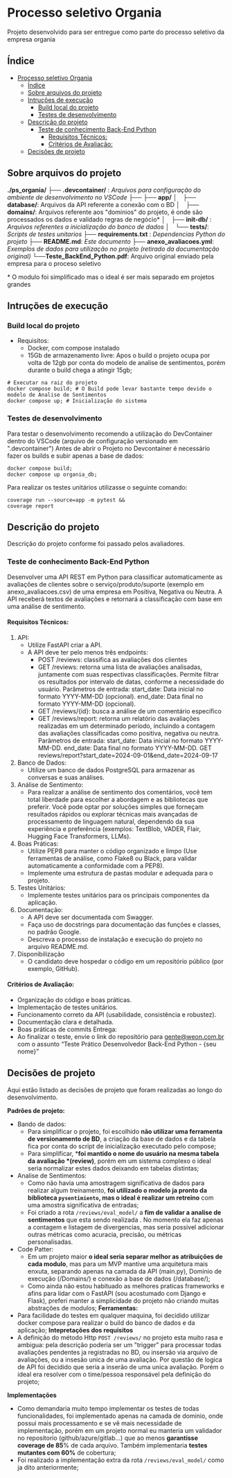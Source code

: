 # Processo seletivo Organia

Projeto desenvolvido para ser entregue como parte do processo seletivo da empresa organia


## Índice

<!-- TOC -->
- [Processo seletivo Organia](#processo-seletivo-organia)
  - [Índice](#índice)
  - [Sobre arquivos do projeto](#sobre-arquivos-do-projeto)
  - [Intruções de execução](#intruções-de-execução)
    - [Build local do projeto](#build-local-do-projeto)
    - [Testes de desenvolvimento](#testes-de-desenvolvimento)
  - [Descrição do projeto](#descrição-do-projeto)
    - [Teste de conhecimento Back-End Python](#teste-de-conhecimento-back-end-python)
      - [Requisitos Técnicos:](#requisitos-técnicos)
      - [Critérios de Avaliação:](#critérios-de-avaliação)
  - [Decisões de projeto](#decisões-de-projeto)
<!-- /TOC -->


## Sobre arquivos do projeto

**./ps_organia/**
├── **.devcontainer/** : *Arquivos para configuração do ambiente de desenvolvimento no VSCode*
├──
├── **app/**
│&emsp;├── **database/**: Arquivos da API referente a conexão com o BD
│&emsp;├── **domains/**: Arquivos referente aos "dominios" do projeto, é onde são processados os dados e validado regras de negócio*
│&emsp;├── **init-db/** : *Arquivos referentes a inicialização do banco de dados*
│&emsp;└── **tests/**: *Scripts de testes unitarios*
├── **requirements.txt** : *Dependencias Python do projeto*
├── **README.md**: *Este documento*
├── **anexo_avaliacoes.yml**: *Exemplos de dados para utilização no projeto (retirado da documentação original)*
└──**Teste_BackEnd_Python.pdf**: Arquivo original enviado pela empresa para o proceso seletivo

\* O modulo foi simplificado mas o ideal é ser mais separado em projetos grandes
## Intruções de execução
### Build local do projeto
 - Requisitos:
    - Docker, com compose instalado
    - 15Gb de armazenamento livre:
        Apos o build o projeto ocupa por volta de 12gb por conta do modelo de analise de sentimentos, porém durante o build chega a atingir 15gb;

  ```shell
  # Executar na raiz do projeto
  docker compose build; # O Build pode levar bastante tempo devido o modelo de Analise de Sentimentos
  docker compose up; # Inicialização do sistema
  ```

### Testes de desenvolvimento
Para testar o desenvolvimento recomendo a utilização do DevContainer dentro do VSCode (arquivo de configuração versionado em ".devcontainer")
Antes de abrir o Projeto no Devcontainer é necessário fazer os builds e subir apenas a base de dados:

```shell
docker compose build;
docker compose up organia_db;
```

Para realizar os testes unitários utilizasse o seguinte comando:
```
coverage run --source=app -m pytest &&
coverage report

```




## Descrição do projeto
Descrição do projeto conforme foi passado pelos avaliadores.
### Teste de conhecimento Back-End Python
Desenvolver uma API REST em Python para classificar automaticamente as avaliações de clientes sobre o serviço/produto/suporte (exemplo em anexo_avaliacoes.csv) de uma empresa em Positiva, Negativa ou Neutra. A API receberá textos de avaliações e retornará a classificação com base em uma análise de sentimento.
#### Requisitos Técnicos:
1. API:
    - Utilize FastAPI criar a API.
    - A API deve ter pelo menos três endpoints:
        - POST /reviews: classifica as avaliações dos clientes
        - GET /reviews: retorna uma lista de avaliações analisadas, juntamente com suas respectivas classificações. Permite filtrar os resultados por intervalo de datas, conforme a necessidade do usuário. Parâmetros de entrada: start_date: Data inicial no formato YYYY-MM-DD (opcional). end_date: Data final no formato YYYY-MM-DD (opcional).
        - GET /reviews/{id}: busca a análise de um comentário específico
        - GET /reviews/report: retorna um relatório das avaliações realizadas em um determinado período, incluindo a contagem das avaliações classificadas como positiva, negativa ou neutra. Parâmetros de entrada: start_date: Data inicial no formato YYYY-MM-DD. end_date: Data final no formato YYYY-MM-DD. GET reviews/report?start_date=2024-09-01&end_date=2024-09-17
2. Banco de Dados:
    - Utilize um banco de dados PostgreSQL para armazenar as conversas e suas análises.
3. Análise de Sentimento:
    - Para realizar a análise de sentimento dos comentários, você tem total liberdade para escolher a abordagem e as bibliotecas que preferir. Você pode optar por soluções simples que forneçam resultados rápidos ou explorar técnicas mais avançadas de processamento de linguagem natural, dependendo da sua experiência e preferência (exemplos: TextBlob, VADER, Flair, Hugging Face Transformers, LLMs).
4. Boas Práticas:
    - Utilize PEP8 para manter o código organizado e limpo (Use ferramentas de análise, como Flake8 ou Black, para validar automaticamente a conformidade com a PEP8).
    - Implemente uma estrutura de pastas modular e adequada para o projeto.
5. Testes Unitários:
    - Implemente testes unitários para os principais componentes da aplicação.
6. Documentação:
    - A API deve ser documentada com Swagger.
    - Faça uso de docstrings para documentação das funções e classes, no padrão Google.
    - Descreva o processo de instalação e execução do projeto no arquivo README.md.
7. Disponibilização
    - O candidato deve hospedar o código em um repositório público (por exemplo, GitHub).

#### Critérios de Avaliação:
- Organização do código e boas práticas.
- Implementação de testes unitários.
- Funcionamento correto da API (usabilidade, consistência e robustez).
- Documentação clara e detalhada.
- Boas práticas de commits Entrega:
- Ao finalizar o teste, envie o link do repositório para gente@weon.com.br com o assunto “Teste Prático Desenvolvedor Back-End Python - {seu nome}”

## Decisões de projeto
Aqui estão listado as decisões de projeto que foram realizadas ao longo do desenvolvimento.

**Padrões de projeto:**
  - Bando de dados:
    - Para simplificar o projeto, foi escolhido **não utilizar uma ferramenta de versionamento de BD**, a criação da base de dados e da tabela fica por conta do script de inicialização executado pelo compose;
    - Para simplificar, ***foi mantido o nome do usuário na mesma tabela da avaliação *(review)**, porém em um sistema complexo o ideal seria normalizar estes dados deixando em tabelas distintas;
  - Analise de Sentimentos:
    - Como não havia uma amostragem significativa de dados para realizar algum treinamento, **foi utilizado o modelo ja pronto da biblioteca `pysentimiento`, mas o ideal é realizar um retreino** com uma amostra significativa de entradas;
    - Foi criado a rota `/reviews/eval_model/` a **fim de validar a analise de sentimentos** que esta sendo realizada . No momento ela faz apenas a contagem e listagem de divergencias, mas seria possivel adicionar outras métricas como acuracia, precisão, ou métricas personalisadas.
  - Code Patter:
    - Em um projeto maior **o ideal seria separar melhor as atribuições de cada modulo**, mas para um MVP mantive uma arquitetura mais enxuta, separando apenas na camada da API (main.py), Dominio de execução (/Domains/) e conexão a base de dados (/database/);
    - Como ainda não estou habituado as melhores praticas frameworks e afins para lidar com o FastAPI (sou acostumado com Django e Flask), preferi manter a simplicidade do projeto não criando muitas abstrações de modulos;
**Ferramentas:**
  - Para facilidade do testes em qualquer maquina, foi decidido utilizar docker compose para realizar o build do banco de dados e da aplicação;
**Intepretações dos requisitos**
  - A definição do método Http `POST /reviews/` no projeto esta muito rasa e ambigua: pela descrição poderia ser um "trigger" para processar todas avaliações pendentes ja registradas no BD, ou insersão via arquivo de avaliações, ou a insesão unica de uma avaliação. Por questão de logica de API foi decidido que seria a inserão de uma unica avaliação. Porém o ideal era resolver com o time/pessoa responsável pela definição do projeto;

**Implementações**
  - Como demandaria muito tempo implementar os testes de todas funcionalidades, foi implementado apenas na camada de dominio, onde possui mais processamento e se vê mais necessidade de implementação, porém em um projeto normal eu manteria um validador no repositorio (github/azure/gitlab...) que ao menos **garantisse coverage de 85**% de cada arquivo. Também implementaria **testes mutantes com 60%** de cobertura;
  - Foi realizado a implementação extra da rota `/reviews/eval_model/` como ja dito anteriormente;
